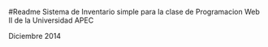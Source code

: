 #Readme 
Sistema de Inventario simple para la clase de Programacion Web II de la Universidad APEC

Diciembre 2014
